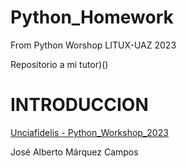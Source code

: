 # Python_Homework
From Python Worshop LITUX-UAZ 2023

Repositorio a mi tutor)()

# INTRODUCCION 







[Unciafidelis - Python_Workshop_2023](https://github.com/unciafidelis/)

José Alberto Márquez Campos
